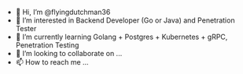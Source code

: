 - 👋 Hi, I’m @flyingdutchman36
- 👀 I’m interested in Backend Developer (Go or Java) and Penetration Tester
- 🌱 I’m currently learning Golang + Postgres + Kubernetes + gRPC, Penetration Testing
- 💞️ I’m looking to collaborate on ...
- 📫 How to reach me ...

<!---
flyingdutchman36/flyingdutchman36 is a ✨ special ✨ repository because its `README.md` (this file) appears on your GitHub profile.
You can click the Preview link to take a look at your changes.
--->
